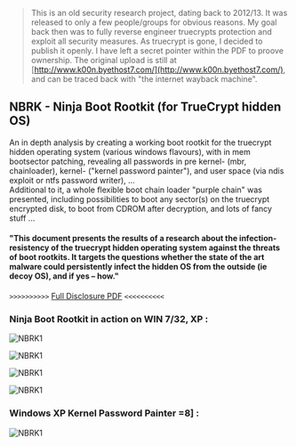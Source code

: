> This is an old security research project, dating back to 2012/13. It was released to only a few people/groups for obvious reasons. My goal back then was to fully reverse engineer truecrypts protection and exploit all security measures. As truecrypt is gone, I decided to publish it openly. I have left a secret pointer within the PDF to proove ownership. 
> The original upload is still at [http://www.k00n.byethost7.com/](http://www.k00n.byethost7.com/), and can be traced back with "the internet wayback machine".

## NBRK - Ninja Boot Rootkit (for TrueCrypt hidden OS)

An in depth analysis by creating a working boot rootkit for the truecrypt hidden operating system 
(various windows flavours), with in mem bootsector patching, revealing all passwords in pre kernel- 
(mbr, chainloader), kernel- ("kernel password painter"), and user space (via ndis exploit or 
ntfs password writer), ...  
Additional to it, a whole flexible boot chain loader "purple chain" was presented, including possibilities to boot any sector(s) on the truecrypt encrypted disk, to boot from CDROM after decryption, and lots of fancy stuff ...


#### "This document presents the results of a research about the infection-resistency of the truecrypt hidden operating system against the threats of boot rootkits. It targets the questions whether the state of the art malware could persistently infect the hidden OS from the outside (ie decoy OS), and if yes – how."
  
  
`>>>>>>>>>>` [Full Disclosure PDF](https://github.com/M64GitHub/truecrypt-ninja-boot-root/blob/main/revealing_the_hidden.pdf) `<<<<<<<<<<`


### Ninja Boot Rootkit in action on WIN 7/32, XP :

![NBRK1](http://m64.rocks/ninja-boot-root/1.png "NBRK1")

![NBRK1](http://m64.rocks/ninja-boot-root/7.png "NBRK1")

![NBRK1](http://m64.rocks/ninja-boot-root/6.png "NBRK1")

![NBRK1](http://m64.rocks/ninja-boot-root/5.png "NBRK1")


### Windows XP Kernel Password Painter =8] : 

![NBRK1](http://m64.rocks/ninja-boot-root/10.png "NBRK1")
